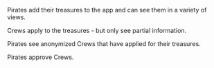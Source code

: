 Pirates add their treasures to the app and can see them in a variety of views.

Crews apply to the treasures - but only see partial information.

Pirates see anonymized Crews that have applied for their treasures.

Pirates approve Crews.